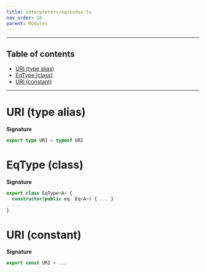 ```yaml
---
title: interpreters/eq/index.ts
nav_order: 26
parent: Modules
---
```


---

<h2 class="text-delta">Table of contents</h2>

- [URI (type alias)](#uri-type-alias)
- [EqType (class)](#eqtype-class)
- [URI (constant)](#uri-constant)

---

# URI (type alias)

**Signature**

```ts
export type URI = typeof URI
```

# EqType (class)

**Signature**

```ts
export class EqType<A> {
  constructor(public eq: Eq<A>) { ... }
  ...
}
```

# URI (constant)

**Signature**

```ts
export const URI = ...
```
